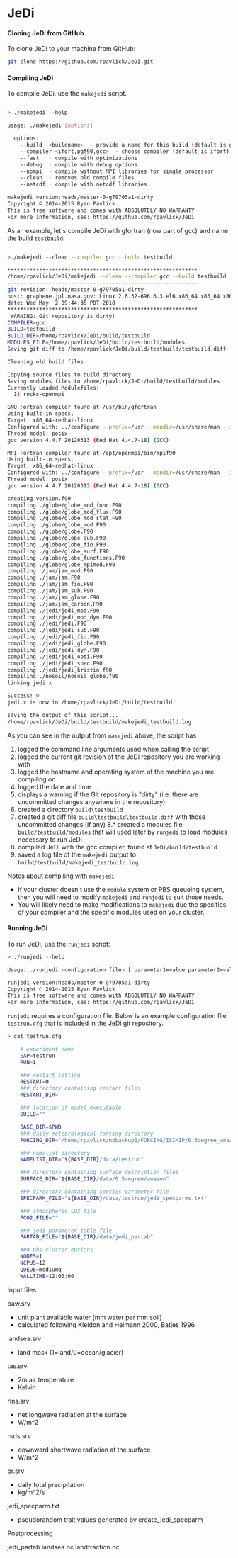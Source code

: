 JeDi
====

#### Cloning JeDi from GitHub

To clone JeDi to your machine from GitHub:
```bash
git clone https://github.com/rpavlick/JeDi.git
```

#### Compiling JeDi

To compile JeDi, use the ```makejedi``` script.
```bash

> ./makejedi --help

usage: ./makejedi [options]

  options:
    --build  <buildname>  - provide a name for this build (default is git commit SHA-1)
    --compiler <ifort,pgf90,gcc>  - choose compiler (default is ifort) 
    --fast   - compile with optimizations
    --debug  - compile with debug options
    --nompi  - compile without MPI libraries for single processor
    --clean  - removes old compile files
    --netcdf - compile with netcdf libraries

makejedi version:heads/master-0-g79705a1-dirty
Copyright © 2014-2015 Ryan Pavlick
This is free software and comes with ABSOLUTELY NO WARRANTY
For more information, see: https://github.com/rpavlick/JeDi
```

As an example, let's compile JeDi with gfortran (now part of gcc) and name the build ```testbuild```:
```bash

>./makejedi --clean --compiler gcc --build testbuild

************************************************************
/home/rpavlick/JeDi/makejedi --clean --compiler gcc --build testbuild
------------------------------------------------------------
git revision: heads/master-0-g79705a1-dirty
host: graphene.jpl.nasa.gov: Linux 2.6.32-696.6.3.el6.x86_64 x86_64 x86_64
date: Wed May  2 09:44:35 PDT 2018
************************************************************
 WARNING: Git repository is dirty! 
COMPILER=gcc
BUILD=testbuild
BUILD_DIR=/home/rpavlick/JeDi/build/testbuild
MODULES_FILE=/home/rpavlick/JeDi/build/testbuild/modules
Saving git diff to /home/rpavlick/JeDi/build/testbuild/testbuild.diff

Cleaning old build files

Copying source files to build directory
Saving modules files to /home/rpavlick/JeDi/build/testbuild/modules
Currently Loaded Modulefiles:
  1) rocks-openmpi

GNU Fortran compiler found at /usr/bin/gfortran
Using built-in specs.
Target: x86_64-redhat-linux
Configured with: ../configure --prefix=/usr --mandir=/usr/share/man --infodir=/usr/share/info --with-bugurl=http://bugzilla.redhat.com/bugzilla --enable-bootstrap --enable-shared --enable-threads=posix --enable-checking=release --with-system-zlib --enable-__cxa_atexit --disable-libunwind-exceptions --enable-gnu-unique-object --enable-languages=c,c++,objc,obj-c++,java,fortran,ada --enable-java-awt=gtk --disable-dssi --with-java-home=/usr/lib/jvm/java-1.5.0-gcj-1.5.0.0/jre --enable-libgcj-multifile --enable-java-maintainer-mode --with-ecj-jar=/usr/share/java/eclipse-ecj.jar --disable-libjava-multilib --with-ppl --with-cloog --with-tune=generic --with-arch_32=i686 --build=x86_64-redhat-linux
Thread model: posix
gcc version 4.4.7 20120313 (Red Hat 4.4.7-18) (GCC) 

MPI Fortran compiler found at /opt/openmpi/bin/mpif90
Using built-in specs.
Target: x86_64-redhat-linux
Configured with: ../configure --prefix=/usr --mandir=/usr/share/man --infodir=/usr/share/info --with-bugurl=http://bugzilla.redhat.com/bugzilla --enable-bootstrap --enable-shared --enable-threads=posix --enable-checking=release --with-system-zlib --enable-__cxa_atexit --disable-libunwind-exceptions --enable-gnu-unique-object --enable-languages=c,c++,objc,obj-c++,java,fortran,ada --enable-java-awt=gtk --disable-dssi --with-java-home=/usr/lib/jvm/java-1.5.0-gcj-1.5.0.0/jre --enable-libgcj-multifile --enable-java-maintainer-mode --with-ecj-jar=/usr/share/java/eclipse-ecj.jar --disable-libjava-multilib --with-ppl --with-cloog --with-tune=generic --with-arch_32=i686 --build=x86_64-redhat-linux
Thread model: posix
gcc version 4.4.7 20120313 (Red Hat 4.4.7-18) (GCC) 

creating version.f90
compiling ./globe/globe_mod_func.F90
compiling ./globe/globe_mod_flux.F90
compiling ./globe/globe_mod_stat.F90
compiling ./globe/globe_mod.F90
compiling ./globe/globe.F90
compiling ./globe/globe_sub.F90
compiling ./globe/globe_fio.F90
compiling ./globe/globe_surf.F90
compiling ./globe/globe_functions.F90
compiling ./globe/globe_mpimod.F90
compiling ./jam/jam_mod.F90
compiling ./jam/jam.F90
compiling ./jam/jam_fio.F90
compiling ./jam/jam_sub.F90
compiling ./jam/jam_globe.F90
compiling ./jam/jam_carbon.F90
compiling ./jedi/jedi_mod.F90
compiling ./jedi/jedi_mod_dyn.F90
compiling ./jedi/jedi.F90
compiling ./jedi/jedi_sub.F90
compiling ./jedi/jedi_fio.F90
compiling ./jedi/jedi_globe.F90
compiling ./jedi/jedi_dyn.F90
compiling ./jedi/jedi_opti.F90
compiling ./jedi/jedi_spec.F90
compiling ./jedi/jedi_kristin.f90
compiling ./nosoil/nosoil_globe.f90
linking jedi.x

Success! ☺
jedi.x is now in /home/rpavlick/JeDi/build/testbuild

saving the output of this script...
/home/rpavlick/JeDi/build/testbuild/makejedi_testbuild.log
```

As you can see in the output from ```makejedi``` above, the script has
1. logged the command line arguments used when calling the script
2. logged the current git revision of the JeDi repository you are working with
3. logged the hostname and operating system of the machine you are compiling on
4. logged the date and time
5. displays a warning if the Git repository is "dirty" (i.e. there are uncommitted changes anywhere in the repository)
6. created a directory ```build\testbuild```
7. created a git diff file ```build\testbuild\testbuild.diff``` with those uncommitted changes (if any) 
8.* created a modules file ```build/testbuild/modules``` that will used later by ```runjedi``` to load modules necessary to run JeDi
9. compiled JeDi with the gcc compiler, found at ```JeDi/build/testbuild```
10. saved a log file of the ```makejedi``` output to ```build/testbuild/makejedi_testbuild.log```.

Notes about compiling with ```makejedi```
* If your cluster doesn't use the `module` system or PBS queueing system, then you will need to modify `makejedi` and `runjedi` to suit those needs.
* You will likely need to make modifications to `makejedi` due the specifics of your compiler and the specific modules used on your cluster. 

#### Running JeDi
To run JeDi, use the ```runjedi``` script:

```bash
> ./runjedi --help

Usage: ./runjedi <configuration file> [ parameter1=value parameter2=value ... ]

runjedi version:heads/master-0-g79705a1-dirty
Copyright © 2014-2015 Ryan Pavlick
This is free software and comes with ABSOLUTELY NO WARRANTY
For more information, see: https://github.com/rpavlick/JeDi
```

```runjedi``` requires a configuration file. Below is an example configuration file ```testrun.cfg``` that is included in the JeDi git repository.

```bash
> cat testrun.cfg

    # experiment name
    EXP=testrun
    RUN=1

    ### restart setting
    RESTART=0
    ### directory containing restart files
    RESTART_DIR=

    ### location of model executable
    BUILD=""

    BASE_DIR=$PWD
    ### daily meteorological forcing directory
    FORCING_DIR="/home/rpavlick/nobackup0/FORCING/ISIMIP/0.5degree_amazon/HadGEM2-ES/spinup"

    ### namelist directory
    NAMELIST_DIR="${BASE_DIR}/data/testrun"

    ### directory containing surface description files
    SURFACE_DIR="${BASE_DIR}/data/0.5degree/amazon"

    ### directory containing species parameter file
    SPECPARM_FILE="${BASE_DIR}/data/testrun/jedi_specparms.txt"

    ### atmospheric CO2 file
    PCO2_FILE=""

    ### jedi parameter table file
    PARTAB_FILE="${BASE_DIR}/data/jedi_partab"

    ### pbs cluster options
    NODES=1
    NCPUS=12
    QUEUE=mediumq
    WALLTIME=12:00:00
```


Input files

paw.srv
- unit plant available water (mm water per mm soil)
- calculated following Kleidon and Heimann 2000, Batjes 1996

landsea.srv
- land mask (1=land/0=ocean/glacier)

tas.srv
- 2m air temperature
- Kelvin

rlns.srv
- net longwave radiation at the surface
- W/m^2
 
rsds.srv
- downward shortwave radiation at the surface
- W/m^2

pr.srv
- daily total precipitation
- kg/m^2/s

jedi_specparm.txt
- pseudorandom trait values generated by create_jedi_specparm


Postprocessing

jedi_partab
landsea.nc
landfraction.nc
